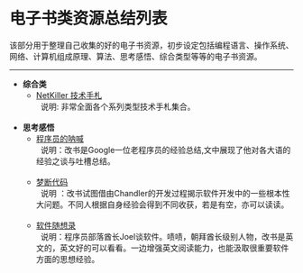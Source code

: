 # 电子书类资源总结列表<br>
该部分用于整理自己收集的好的电子书资源，初步设定包括编程语言、操作系统、网络、计算机组成原理、算法、思考感悟、综合类型等等的电子书资源。

---
* **综合类**<br>
  * [NetKiller 技术手札](http://netkiller.github.io/) <br>
    说明: 非常全面各个系列类型技术手札集合。
<br><br>
* **思考感悟**<br>
  * [程序员的呐喊](http://pan.baidu.com/s/1eSxaOx0)<br>
    说明：改书是Google一位老程序员的经验总结,文中展现了他对各大语的经验之谈与吐槽总结。<br>
    <br>
  * [梦断代码](http://pan.baidu.com/s/1kV0U1G7)<br>
    说明 ：改书试图借由Chandler的开发过程揭示软件开发中的一些根本性大问题。不同人根据自身经验会得到不同收获，若是有空，亦可以读读。<br>
    <br>
  * [软件随想录](http://pan.baidu.com/s/1i5qjmAD)<br>
    说明：程序员部落酋长Joel谈软件。啧啧，朝拜酋长级别人物，改书是英文的，英文好的可以看看。一边增强英文阅读能力，也能汲取很重要软件方面的思想经验。<br><br>
      
